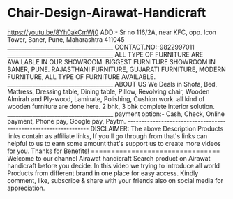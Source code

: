 # Chair-Design-Airawat-Handicraft
https://youtu.be/8Yh0akCmWj0     ADD:- Sr no 116/2A, near KFC, opp. Icon Tower, Baner, Pune, Maharashtra 411045 ______________________________________ CONTACT.NO:-9822997011 ______________________________________ ALL TYPE OF FURNITURE ARE AVAILABLE IN OUR SHOWROOM. BIGGEST FURNITURE SHOWROOM IN BANER, PUNE. RAJASTHANI FURNITURE, GUJARATI FURNITURE, MODERN FURNITURE, ALL TYPE OF FURNITURE AVAILABLE. ______________________________________ ABOUT US We Deals in Shofa, Bed, Mattress, Dressing table, Dining table, Pillow, Revolving chair, Wooden Almirah and Ply-wood, Laminate, Polishing, Cushion work. all kind of wooden furniture are done here. 2 bhk, 3 bhk complete interior solution. ______________________________________ payment option:- Cash, Check, Online payment, Phone pay, Google pay, Paytm. ---------------------------------------------------------------- DISCLAIMER: The above Description Products links contain as affiliate links, If you ll go through from that's links can helpful to us to earn some amount that's support us to create more videos for you. Thanks for Benefits! ================================ Welcome to our channel Airawat handicraft Search product on Airawat handicraft before you decide. In this video we trying to introduce all world Products from different brand in one place for easy access. Kindly comment, like, subscribe &amp; share with your friends also on social media for appreciation.
